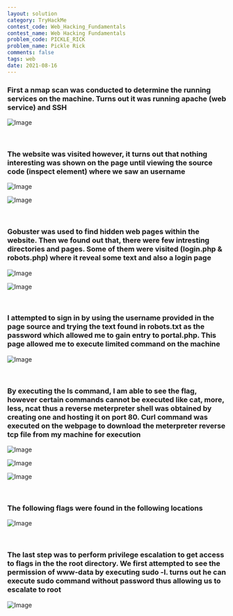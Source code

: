 ```yaml
---
layout: solution
category: TryHackMe
contest_code: Web_Hacking_Fundamentals
contest_name: Web Hacking Fundamentals
problem_code: PICKLE_RICK
problem_name: Pickle Rick
comments: false
tags: web
date: 2021-08-16
---
```


### First a nmap scan was conducted to determine the running services on the machine. Turns out it was running apache (web service) and SSH

![Image](https://raw.githubusercontent.com/DJShankyShoe/Website/master/assets/Platforms/TryHackMe/Pickle%20Rick/nmap.png)

‎


### The website was visited however, it turns out that nothing interesting was shown on the page until viewing the source code (inspect element) where we saw an username

![Image](https://raw.githubusercontent.com/DJShankyShoe/Website/master/assets/Platforms/TryHackMe/Pickle%20Rick/result1.png)

![Image](https://raw.githubusercontent.com/DJShankyShoe/Website/master/assets/Platforms/TryHackMe/Pickle%20Rick/result2.png)

‎


### Gobuster was used to find hidden web pages within the website. Then we found out that, there were few intresting directories and pages. Some of them were visited (login.php & robots.php) where it reveal some text and also a login page

![Image](https://raw.githubusercontent.com/DJShankyShoe/Website/master/assets/Platforms/TryHackMe/Pickle%20Rick/gobuster.png)

![Image](https://raw.githubusercontent.com/DJShankyShoe/Website/master/assets/Platforms/TryHackMe/Pickle%20Rick/login.png)

‎


### I attempted to sign in by using the username provided in the page source and trying the text found in robots.txt as the password which allowed me to gain entry to portal.php. This page allowed me to execute limited command on the machine

![Image](https://raw.githubusercontent.com/DJShankyShoe/Website/master/assets/Platforms/TryHackMe/Pickle%20Rick/code_injection1.png)

‎


### By executing the ls command, I am able to see the flag, however certain commands cannot be executed like cat, more, less, ncat thus a reverse meterpreter shell was obtained by creating one and hosting it on port 80. Curl command was executed on the webpage to download the meterpreter reverse tcp file from my machine for execution

![Image](https://raw.githubusercontent.com/DJShankyShoe/Website/master/assets/Platforms/TryHackMe/Pickle%20Rick/create_shell.png)

![Image](https://raw.githubusercontent.com/DJShankyShoe/Website/master/assets/Platforms/TryHackMe/Pickle%20Rick/code_injection2.png)

![Image](https://raw.githubusercontent.com/DJShankyShoe/Website/master/assets/Platforms/TryHackMe/Pickle%20Rick/obtain_shell.png)

‎


### The following flags were found in the following locations

![Image](https://raw.githubusercontent.com/DJShankyShoe/Website/master/assets/Platforms/TryHackMe/Pickle%20Rick/flags1.png)

‎


### The last step was to perform privilege escalation to get access to flags in the the root directory. We first attempted to see the permission of www-data by executing sudo -l. turns out he can execute sudo command without password thus allowing us to escalate to root

![Image](https://raw.githubusercontent.com/DJShankyShoe/Website/master/assets/Platforms/TryHackMe/Pickle%20Rick/flags2.png)

